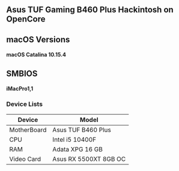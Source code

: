 ## Asus TUF Gaming B460 Plus Hackintosh on OpenCore

## macOS Versions
#### macOS Catalina 10.15.4

## SMBIOS
#### iMacPro1,1

### Device Lists
| Device | Model |
|----|----|
| MotherBoard | Asus TUF B460 Plus |
| CPU | Intel i5 10400F |
| RAM | Adata XPG 16 GB|
| Video Card | Asus RX 5500XT 8GB OC|

